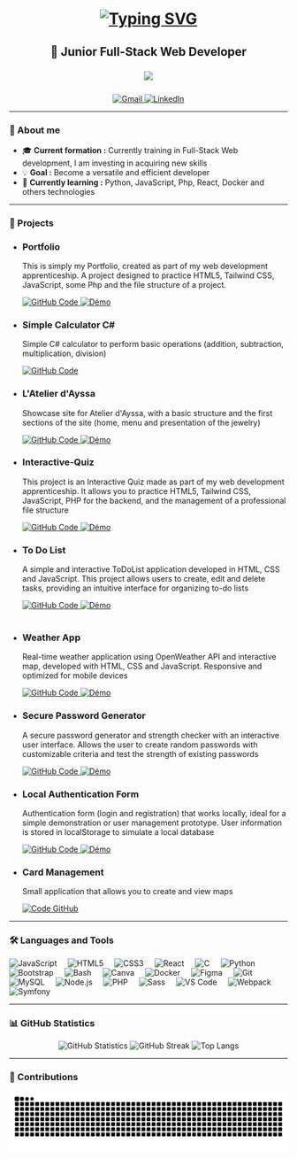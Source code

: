 <h1 align="center">
<a href="https://git.io/typing-svg"><img src="https://readme-typing-svg.demolab.com?font=Gugi&size=30&duration=4003&pause=80&color=F79808&width=435&lines=Hello+world!;I+am+Abdérémane+Attoumani" alt="Typing SVG" /></a>
</h1>

<h2 align="center">🚀 Junior Full-Stack Web Developer</h2>

###

<div align="center">
  <img src="https://profile-counter.glitch.me/AbderemaneAttoumaniDEV/count.svg?"  />
</div>

###

<div align="center">
  <a href="mailto:attoumani.abderemane@gmail.com" target="_blank">
    <img src="https://img.shields.io/static/v1?message=Gmail&logo=gmail&label=&color=D14836&logoColor=white&labelColor=&style=for-the-badge" height="35" alt="Gmail" />
  </a>
  <a href="https://www.linkedin.com/in/abd%C3%A9r%C3%A9mane-attoumani-4770ba301/" target="_blank">
    <img src="https://img.shields.io/static/v1?message=LinkedIn&logo=linkedin&label=&color=0077B5&logoColor=white&labelColor=&style=for-the-badge" height="35" alt="LinkedIn" />
  </a>
</div>

---

### 👋 About me
- 🎓 **Current formation :** Currently training in Full-Stack Web development, I am investing in acquiring new skills
- 💡 **Goal :** Become a versatile and efficient developer
- 🌱 **Currently learning :** Python, JavaScript, Php, React, Docker and others technologies

---

### 🌟 Projects
<div align="left">
  <ul>
    <li>
      <h3>Portfolio</h3>
      <p>This is simply my Portfolio, created as part of my web development apprenticeship. A project designed to practice HTML5, Tailwind CSS, JavaScript, some Php and the file structure of a project.</p>
      <div>
        <a href="https://github.com/AbderemaneAttoumaniDEV/AbderemaneAttoumaniDEV.github.io" target="_blank">
          <img src="https://img.shields.io/static/v1?label=Code&message=GitHub&color=blue&style=for-the-badge" height="25" alt="GitHub Code" />
        </a>
        <a href="https://abderemaneattoumanidev.github.io/" target="_blank">
          <img src="https://img.shields.io/badge/Demo-Voir%20la%20démo-orange?style=for-the-badge" height="25" alt="Démo" />
        </a>
      </div>
    </li>
    <li>
      <h3>Simple Calculator C#</h3>
      <p>Simple C# calculator to perform basic operations (addition, subtraction, multiplication, division)</p>
      <div>
        <a href="https://github.com/AbderemaneAttoumaniDEV/Simple-Calculator-Csharp" target="_blank">
          <img src="https://img.shields.io/static/v1?label=Code&message=GitHub&color=blue&style=for-the-badge" height="25" alt="GitHub Code" />
        </a>
      </div>
    </li>
    <li>
      <h3>L'Atelier d'Ayssa</h3>
      <p>Showcase site for Atelier d'Ayssa, with a basic structure and the first sections of the site (home, menu and presentation of the jewelry)</p>
      <div>
        <a href="https://github.com/AbderemaneAttoumaniDEV/Atelier-Ayssa" target="_blank">
          <img src="https://img.shields.io/static/v1?label=Code&message=GitHub&color=blue&style=for-the-badge" height="25" alt="GitHub Code" />
        </a>
        <a href="https://abderemaneattoumanidev.github.io/Atelier-Ayssa/" target="_blank">
          <img src="https://img.shields.io/badge/Demo-Voir%20la%20démo-orange?style=for-the-badge" height="25" alt="Démo" />
        </a>
      </div>
    </li>
    <li>
      <h3>Interactive-Quiz</h3>
      <p>This project is an Interactive Quiz made as part of my web development apprenticeship. It allows you to practice HTML5, Tailwind CSS, JavaScript, PHP for the backend, and the management of a professional file structure</p>
      <div>
        <a href="https://github.com/AbderemaneAttoumaniDEV/Interactive-Quiz" target="_blank">
          <img src="https://img.shields.io/static/v1?label=Code&message=GitHub&color=blue&style=for-the-badge" height="25" alt="GitHub Code" />
        </a>
        <a href="https://abderemaneattoumanidev.github.io/Interactive-Quiz/" target="_blank">
          <img src="https://img.shields.io/badge/Demo-Voir%20la%20démo-orange?style=for-the-badge" height="25" alt="Démo" />
        </a>
      </div>
    </li>
    <li>
      <h3>To Do List</h3>
      <p>A simple and interactive ToDoList application developed in HTML, CSS and JavaScript. This project allows users to create, edit and delete tasks, providing an intuitive interface for organizing to-do lists</p>
      <div>
        <a href="https://github.com/AbderemaneAttoumaniDEV/ToDoList-JavaScript" target="_blank">
          <img src="https://img.shields.io/static/v1?label=Code&message=GitHub&color=blue&style=for-the-badge" height="25" alt="GitHub Code" />
        </a>
        <a href="https://abderemaneattoumanidev.github.io/ToDoList-JavaScript/" target="_blank">
          <img src="https://img.shields.io/badge/Demo-Voir%20la%20démo-orange?style=for-the-badge" height="25" alt="Démo" />
        </a>
      </div>
    </li>
    <br>
    <li>
      <h3>Weather App</h3>
      <p>Real-time weather application using OpenWeather API and interactive map, developed with HTML, CSS and JavaScript. Responsive and optimized for mobile devices</p>
      <div>
        <a href="https://github.com/AbderemaneAttoumaniDEV/WeatherApp" target="_blank">
          <img src="https://img.shields.io/static/v1?label=Code&message=GitHub&color=blue&style=for-the-badge" height="25" alt="GitHub Code" />
        </a>
        <a href="https://abderemaneattoumanidev.github.io/WeatherApp/" target="_blank">
          <img src="https://img.shields.io/badge/Demo-Voir%20la%20démo-orange?style=for-the-badge" height="25" alt="Démo" />
        </a>
      </div>
    </li>
    <li>
      <h3>Secure Password Generator</h3>
      <p>A secure password generator and strength checker with an interactive user interface. Allows the user to create random passwords with customizable criteria and test the strength of existing passwords</p>
      <div>
        <a href="https://github.com/AbderemaneAttoumaniDEV/PasswordGenerator" target="_blank">
          <img src="https://img.shields.io/static/v1?label=Code&message=GitHub&color=blue&style=for-the-badge" height="25" alt="GitHub Code" />
        </a>
        <a href="https://abderemaneattoumanidev.github.io/PasswordGenerator/" target="_blank">
          <img src="https://img.shields.io/badge/Demo-Voir%20la%20démo-orange?style=for-the-badge" height="25" alt="Démo" />
        </a>
      </div>
    </li>
    <li>
      <h3>Local Authentication Form</h3>
      <p>Authentication form (login and registration) that works locally, ideal for a simple demonstration or user management prototype. User information is stored in localStorage to simulate a local database</p>
      <div>
        <a href="https://github.com/AbderemaneAttoumaniDEV/Local-Authentication-Form" target="_blank">
          <img src="https://img.shields.io/static/v1?label=Code&message=GitHub&color=blue&style=for-the-badge" height="25" alt="GitHub Code" />
        </a>
        <a href="https://abderemaneattoumanidev.github.io/Local-Authentication-Form/" target="_blank">
          <img src="https://img.shields.io/badge/Demo-Voir%20la%20démo-orange?style=for-the-badge" height="25" alt="Démo" />
        </a>
      </div>
    </li>
    <li>
      <h3>Card Management</h3>
      <p>Small application that allows you to create and view maps</p>
      <div>
        <a href="https://github.com/AbderemaneAttoumaniDEV/Card-Management" target="_blank">
          <img src="https://img.shields.io/static/v1?label=Code&message=GitHub&color=blue&style=for-the-badge" height="25" alt="Code GitHub" />
        </a>
      </div>
    </li>
  </ul>
</div>

---
### 🛠️ Languages ​​and Tools
<div align="left">
  <img src="https://cdn.jsdelivr.net/gh/devicons/devicon/icons/javascript/javascript-original.svg" height="30" alt="JavaScript" />
  <img width="12"/>
  <img src="https://cdn.jsdelivr.net/gh/devicons/devicon/icons/html5/html5-original.svg" height="30" alt="HTML5" />
  <img width="12"/>
  <img src="https://cdn.jsdelivr.net/gh/devicons/devicon/icons/css3/css3-original.svg" height="30" alt="CSS3" />
  <img width="12"/>
  <img src="https://cdn.jsdelivr.net/gh/devicons/devicon/icons/react/react-original.svg" height="30" alt="React" />
  <img width="12"/>
  <img src="https://cdn.jsdelivr.net/gh/devicons/devicon/icons/c/c-original.svg" height="30" alt="C" />
  <img width="12"/>
  <img src="https://cdn.jsdelivr.net/gh/devicons/devicon/icons/python/python-original.svg" height="30" alt="Python" />
  <img width="12"/>
  <img src="https://cdn.jsdelivr.net/gh/devicons/devicon/icons/bootstrap/bootstrap-original.svg" height="30" alt="Bootstrap" />
  <img width="12"/>
  <img src="https://cdn.jsdelivr.net/gh/devicons/devicon/icons/bash/bash-original.svg" height="30" alt="Bash" />
  <img width="12"/>
  <img src="https://cdn.jsdelivr.net/gh/devicons/devicon/icons/canva/canva-original.svg" height="30" alt="Canva" />
  <img width="12"/>
  <img src="https://cdn.jsdelivr.net/gh/devicons/devicon/icons/docker/docker-original.svg" height="30" alt="Docker" />
  <img width="12"/>
  <img src="https://cdn.jsdelivr.net/gh/devicons/devicon/icons/figma/figma-original.svg" height="30" alt="Figma" />
  <img width="12"/>
  <img src="https://cdn.jsdelivr.net/gh/devicons/devicon/icons/git/git-original.svg" height="30" alt="Git" />
  <img width="12"/>
  <img src="https://cdn.jsdelivr.net/gh/devicons/devicon/icons/mysql/mysql-original.svg" height="30" alt="MySQL" />
  <img width="12"/>
  <img src="https://cdn.jsdelivr.net/gh/devicons/devicon/icons/nodejs/nodejs-original.svg" height="30" alt="Node.js" />
  <img width="12"/>
  <img src="https://cdn.jsdelivr.net/gh/devicons/devicon/icons/php/php-original.svg" height="30" alt="PHP" />
  <img width="12"/>
  <img src="https://cdn.jsdelivr.net/gh/devicons/devicon/icons/sass/sass-original.svg" height="30" alt="Sass" />
  <img width="12"/>
  <img src="https://cdn.jsdelivr.net/gh/devicons/devicon/icons/vscode/vscode-original.svg" height="30" alt="VS Code" />
  <img width="12"/>
  <img src="https://cdn.jsdelivr.net/gh/devicons/devicon/icons/webpack/webpack-original.svg" height="30" alt="Webpack" />
  <img width="12"/>
  <img src="https://cdn.jsdelivr.net/gh/devicons/devicon/icons/symfony/symfony-original.svg" height="30" alt="Symfony" />
</div>

---

### 📊 GitHub Statistics
<div align="center">
  <img src="https://github-readme-stats.vercel.app/api?username=AbderemaneAttoumaniDEV&hide_title=false&hide_rank=false&show_icons=true&include_all_commits=true&count_private=true&disable_animations=false&theme=flag-india&locale=en&hide_border=false" height="150" alt="GitHub Statistics" />
  <img src="https://streak-stats.demolab.com?user=AbderemaneAttoumaniDEV&locale=en&mode=daily&theme=flag-india&hide_border=false&border_radius=5" height="150" alt="GitHub Streak" />
  <img src="https://github-readme-stats.vercel.app/api/top-langs?username=AbderemaneAttoumaniDEV&locale=en&hide_title=false&layout=compact&card_width=320&langs_count=5&theme=flag-india&hide_border=false" height="150" alt="Top Langs" />
</div>

---

### 🐍 Contributions
<div align="center">
  <img src="https://raw.githubusercontent.com/abderemaneattoumanidev/abderemaneattoumanidev/output/snake.svg" alt="Snake animation" />
</div>

